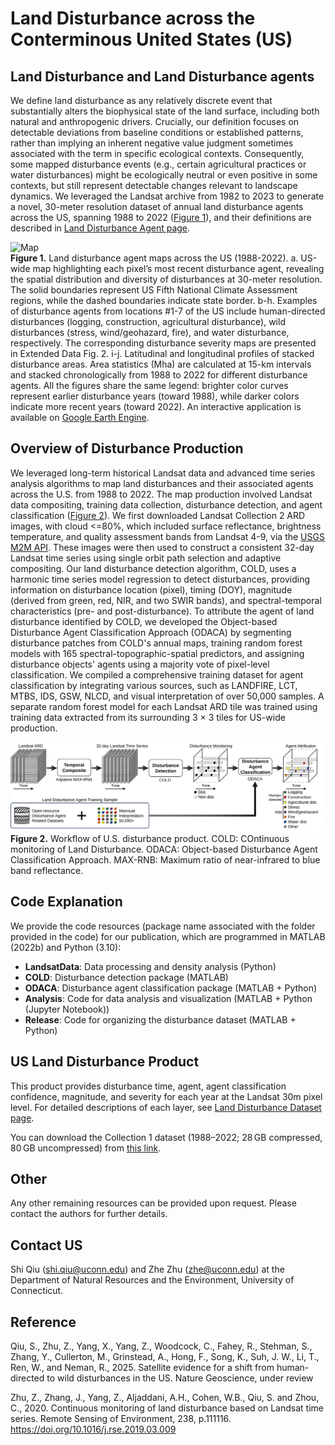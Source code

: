 # Land Disturbance across the Conterminous United States (US)

## Land Disturbance and Land Disturbance agents
We define land disturbance as any relatively discrete event that substantially alters the biophysical state of the land surface, including both natural and anthropogenic drivers. Crucially, our definition focuses on detectable deviations from baseline conditions or established patterns, rather than implying an inherent negative value judgment sometimes associated with the term in specific ecological contexts. Consequently, some mapped disturbance events (e.g., certain agricultural practices or water disturbances) might be ecologically neutral or even positive in some contexts, but still represent detectable changes relevant to landscape dynamics. We leveraged the Landsat archive from 1982 to 2023 to generate a novel, 30-meter resolution dataset of annual land disturbance agents across the US, spanning 1988 to 2022 ([Figure 1](#figure1)), and their definitions are described in [Land Disturbance Agent page](https://github.com/GERSL/usdist/wiki/Land-Disturbance-Agent).

<a name="figure1"></a>
![Map](https://github.com/GERSL/usdist/raw/main/figures/fig_agent_map.svg)  
**Figure 1.** Land disturbance agent maps across the US (1988-2022). a. US-wide map highlighting each pixel’s most recent disturbance agent, revealing the spatial distribution and diversity of disturbances at 30-meter resolution. The solid boundaries represent US Fifth National Climate Assessment regions, while the dashed boundaries indicate state border. b-h. Examples of disturbance agents from locations #1-7 of the US include human-directed disturbances (logging, construction, agricultural disturbance), wild disturbances (stress, wind/geohazard, fire), and water disturbance, respectively. The corresponding disturbance severity maps are presented in Extended Data Fig. 2. i-j. Latitudinal and longitudinal profiles of stacked disturbance areas. Area statistics (Mha) are calculated at 15-km intervals and stacked chronologically from 1988 to 2022 for different disturbance agents. All the figures share the same legend: brighter color curves represent earlier disturbance years (toward 1988), while darker colors indicate more recent years (toward 2022). An interactive application is available on [Google Earth Engine](https://ee-gers.projects.earthengine.app/view/us-disturbance).

## Overview of Disturbance Production
We leveraged long-term historical Landsat data and advanced time series analysis algorithms to map land disturbances and their associated agents across the U.S. from 1988 to 2022. The map production involved Landsat data compositing, training data collection, disturbance detection, and agent classification ([Figure 2](#figure2)). We first downloaded Landsat Collection 2 ARD images, with cloud <=80%, which included surface reflectance, brightness temperature, and quality assessment bands from Landsat 4-9, via the [USGS M2M API](https://m2m.cr.usgs.gov/). These images were then used to construct a consistent 32-day Landsat time series using single orbit path selection and adaptive compositing. Our land disturbance detection algorithm, COLD, uses a harmonic time series model regression to detect disturbances, providing information on disturbance location (pixel), timing (DOY), magnitude (derived from green, red, NIR, and two SWIR bands), and spectral-temporal characteristics (pre- and post-disturbance). To attribute the agent of land disturbance identified by COLD, we developed the Object-based Disturbance Agent Classification Approach (ODACA) by segmenting disturbance patches from COLD's annual maps, training random forest models with 165 spectral-topographic-spatial predictors, and assigning disturbance objects' agents using a majority vote of pixel-level classification. We compiled a comprehensive training dataset for agent classification by integrating various sources, such as LANDFIRE, LCT, MTBS, IDS, GSW, NLCD, and visual interpretation of over 50,000 samples. A separate random forest model for each Landsat ARD tile was trained using training data extracted from its surrounding 3 × 3 tiles for US-wide production.

<a name="figure2"></a>
![Workflow](https://github.com/GERSL/usdist/raw/main/figures/fig_flowchart_us_disturbance_product.svg)  
**Figure 2.** Workflow of U.S. disturbance product. COLD: COntinuous monitoring of Land Disturbance. ODACA: Object-based Disturbance Agent Classification Approach. MAX-RNB: Maximum ratio of near-infrared to blue band reflectance.

## Code Explanation
We provide the code resources (package name associated with the folder provided in the code) for our publication, which are programmed in MATLAB (2022b) and Python (3.10):
- **LandsatData**: Data processing and density analysis (Python)
- **COLD**: Disturbance detection package (MATLAB)
- **ODACA**: Disturbance agent classification package (MATLAB + Python)
- **Analysis**: Code for data analysis and visualization (MATLAB + Python (Jupyter Notebook))
- **Release**: Code for organizing the disturbance dataset  (MATLAB + Python)

## US Land Disturbance Product
This product provides disturbance time, agent, agent classification confidence, magnitude, and severity for each year at the Landsat 30m pixel level. For detailed descriptions of each layer, see [Land Disturbance Dataset page](https://github.com/GERSL/usdist/wiki/Land-Disturbance-Dataset).

You can download the Collection 1 dataset (1988–2022; 28 GB compressed, 80 GB uncompressed) from [this link](https://uconn-my.sharepoint.com/:u:/g/personal/shi_qiu_uconn_edu/EfcrNnvj2jpElWNygovkbcQBWRaBvFnQuvPCQfHujNSP-Q?e=9zj3qd).

## Other
Any other remaining resources can be provided upon request. Please contact the authors for further details.

## Contact US
Shi Qiu (shi.qiu@uconn.edu) and Zhe Zhu (zhe@uconn.edu) at the Department of Natural Resources and the Environment, University of Connecticut.

## Reference
Qiu, S., Zhu, Z., Yang, X., Yang, Z., Woodcock, C., Fahey, R., Stehman, S., Zhang, Y., Cullerton, M., Grinstead, A., Hong, F., Song, K., Suh, J. W., Li, T., Ren, W., and Neman, R., 2025. Satellite evidence for a shift from human-directed to wild disturbances in the US. Nature Geoscience, under review

Zhu, Z., Zhang, J., Yang, Z., Aljaddani, A.H., Cohen, W.B., Qiu, S. and Zhou, C., 2020. Continuous monitoring of land disturbance based on Landsat time series. Remote Sensing of Environment, 238, p.111116. https://doi.org/10.1016/j.rse.2019.03.009
